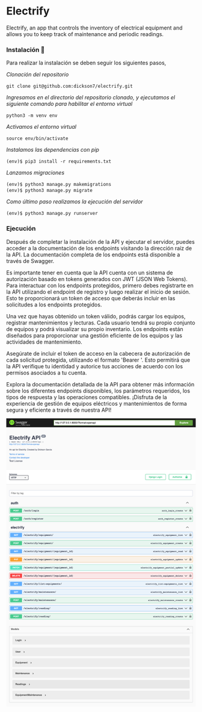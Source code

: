 # Electrify
Electrify, an app that controls the inventory of electrical equipment and allows you to keep track of maintenance and periodic readings.

### Instalación 🔧

Para realizar la instalación se deben seguir los siguientes pasos,

_Clonación del repositorio_

```shell
git clone git@github.com:dickson7/electrify.git
```

_Ingresamos en el directorio del repositorio clonado, y ejecutamos el siguiente comando para habilitar el entorno virtual_

```shell
python3 -m venv env
```

_Activamos el entorno virtual_

```shell
source env/bin/activate
```

_Instalamos las dependencias con pip_

```shell
(env)$ pip3 install -r requirements.txt
```

_Lanzamos migraciones_

```shell
(env)$ python3 manage.py makemigrations
(env)$ python3 manage.py migrate
```


_Como último paso realizamos la ejecución del servidor_

```shell
(env)$ python3 manage.py runserver
```

### Ejecución 
Después de completar la instalación de la API y ejecutar el servidor, puedes acceder a la documentación de los endpoints visitando la dirección raíz de la API. La documentación completa de los endpoints está disponible a través de Swagger.

Es importante tener en cuenta que la API cuenta con un sistema de autorización basado en tokens generados con JWT (JSON Web Tokens). Para interactuar con los endpoints protegidos, primero debes registrarte en la API utilizando el endpoint de registro y luego realizar el inicio de sesión. Esto te proporcionará un token de acceso que deberás incluir en las solicitudes a los endpoints protegidos.

Una vez que hayas obtenido un token válido, podrás cargar los equipos, registrar mantenimientos y lecturas. Cada usuario tendrá su propio conjunto de equipos y podrá visualizar su propio inventario. Los endpoints están diseñados para proporcionar una gestión eficiente de los equipos y las actividades de mantenimiento.

Asegúrate de incluir el token de acceso en la cabecera de autorización de cada solicitud protegida, utilizando el formato 'Bearer <token>'. Esto permitirá que la API verifique tu identidad y autorice tus acciones de acuerdo con los permisos asociados a tu cuenta.

Explora la documentación detallada de la API para obtener más información sobre los diferentes endpoints disponibles, los parámetros requeridos, los tipos de respuesta y las operaciones compatibles. ¡Disfruta de la experiencia de gestión de equipos eléctricos y mantenimientos de forma segura y eficiente a través de nuestra API! 

![Untitled](electrify/static/img/electrify.png)
